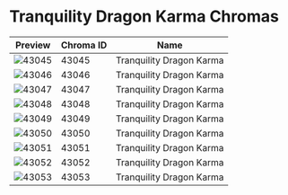 # Tranquility Dragon Karma Chromas

| Preview | Chroma ID | Name |
|---------|-----------|------|
| ![43045](https://raw.communitydragon.org/latest/plugins/rcp-be-lol-game-data/global/default/v1/champion-chroma-images/43/43045.png) | 43045 | Tranquility Dragon Karma |
| ![43046](https://raw.communitydragon.org/latest/plugins/rcp-be-lol-game-data/global/default/v1/champion-chroma-images/43/43046.png) | 43046 | Tranquility Dragon Karma |
| ![43047](https://raw.communitydragon.org/latest/plugins/rcp-be-lol-game-data/global/default/v1/champion-chroma-images/43/43047.png) | 43047 | Tranquility Dragon Karma |
| ![43048](https://raw.communitydragon.org/latest/plugins/rcp-be-lol-game-data/global/default/v1/champion-chroma-images/43/43048.png) | 43048 | Tranquility Dragon Karma |
| ![43049](https://raw.communitydragon.org/latest/plugins/rcp-be-lol-game-data/global/default/v1/champion-chroma-images/43/43049.png) | 43049 | Tranquility Dragon Karma |
| ![43050](https://raw.communitydragon.org/latest/plugins/rcp-be-lol-game-data/global/default/v1/champion-chroma-images/43/43050.png) | 43050 | Tranquility Dragon Karma |
| ![43051](https://raw.communitydragon.org/latest/plugins/rcp-be-lol-game-data/global/default/v1/champion-chroma-images/43/43051.png) | 43051 | Tranquility Dragon Karma |
| ![43052](https://raw.communitydragon.org/latest/plugins/rcp-be-lol-game-data/global/default/v1/champion-chroma-images/43/43052.png) | 43052 | Tranquility Dragon Karma |
| ![43053](https://raw.communitydragon.org/latest/plugins/rcp-be-lol-game-data/global/default/v1/champion-chroma-images/43/43053.png) | 43053 | Tranquility Dragon Karma |